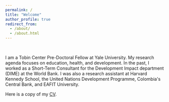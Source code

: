 ```yaml
---
permalink: /
title: "Welcome"
author_profile: true
redirect_from: 
  - /about/
  - /about.html
---
```


&nbsp;

I am a Tobin Center Pre-Doctoral Fellow at Yale University. My research agenda focuses on education, health, and development. In the past, I worked as a Short-Term Consultant for the Development Impact department (DIME) at the World Bank. I was also a research assistant at Harvard Kennedy School, the United Nations Development Programme, Colombia's Central Bank, and EAFIT University.

Here is a copy of my [CV](/files/CV_PabloUribe.pdf).

